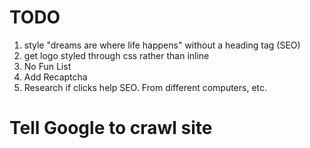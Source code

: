 # TODO

1. style "dreams are where life happens" without a heading tag (SEO)
2. get logo styled through css rather than inline
3. No Fun List
4. Add Recaptcha
5. Research if clicks help SEO. From different computers, etc.

# Tell Google to crawl site
